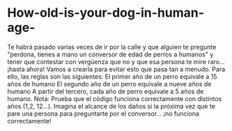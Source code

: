 # How-old-is-your-dog-in-human-age-
Te habrá pasado varias veces de ir por la calle y que alguien te pregunte "perdona, tienes a mano un conversor de edad de perros a humanos" y tener que contestar con vergüenza que no y que esa persona te mire raro... ¡hasta ahora! Vamos a crearla para evitar esto que pasa tan a menudo. Para ello, las reglas son las siguientes:
El primer año de un perro equivale a 15 años de humano
El segundo año de un perro equivale a nueve años de humano
A partir del tercero, cada año de perro equivale a 5 años de humano.
Nota: Prueba que el código funciona correctamente con distintos años (1,2, 12...). Imagina el alcance de los daños si la próxima vez que te pare una persona para preguntarte por el conversor... ¡no funciona correctamente!
